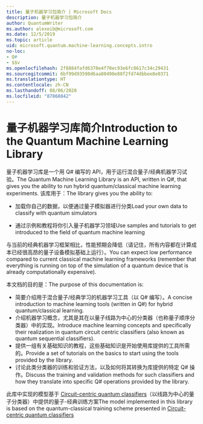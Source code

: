 ```yaml
---
title: 量子机器学习包简介 | Microsoft Docs
description: 量子机器学习包简介
author: QuantumWriter
ms.author: alexeib@microsoft.com
ms.date: 12/5/2019
ms.topic: article
uid: microsoft.quantum.machine-learning.concepts.intro
no-loc:
- Q#
- $$v
ms.openlocfilehash: 2f8884fafd6370e4f70ec93e6fc8617c34c29431
ms.sourcegitcommit: 6bf99d93590d6aa80490e88f2fd74dbbee8e0371
ms.translationtype: HT
ms.contentlocale: zh-CN
ms.lasthandoff: 08/06/2020
ms.locfileid: "87868842"
---
```

# <a name="introduction-to-the-quantum-machine-learning-library"></a><span data-ttu-id="ff03e-103">量子机器学习库简介</span><span class="sxs-lookup"><span data-stu-id="ff03e-103">Introduction to the Quantum Machine Learning Library</span></span>

<span data-ttu-id="ff03e-104">量子机器学习库是一个用 Q# 编写的 API，用于运行混合量子/经典机器学习试验。</span><span class="sxs-lookup"><span data-stu-id="ff03e-104">The Quantum Machine Learning Library is an API, written in Q#, that gives you the ability to run hybrid quantum/classical machine learning experiments.</span></span> <span data-ttu-id="ff03e-105">该库用于：</span><span class="sxs-lookup"><span data-stu-id="ff03e-105">The library gives you the ability to:</span></span>

- <span data-ttu-id="ff03e-106">加载你自己的数据，以便通过量子模拟器进行分类</span><span class="sxs-lookup"><span data-stu-id="ff03e-106">Load your own data to classify with quantum simulators</span></span>

- <span data-ttu-id="ff03e-107">通过示例和教程将你引入量子机器学习领域</span><span class="sxs-lookup"><span data-stu-id="ff03e-107">Use samples and tutorials to get introduced to the field of quantum machine learning</span></span>

<span data-ttu-id="ff03e-108">与当前的经典机器学习框架相比，性能预期会降低（请记住，所有内容都在计算成本已经很高昂的量子设备模拟基础上运行）。</span><span class="sxs-lookup"><span data-stu-id="ff03e-108">You can expect low performance compared to current classical machine learning frameworks (remember that everything is running on top of the simulation of a quantum device that is already computationally expensive).</span></span>

<span data-ttu-id="ff03e-109">本文档的目的是：</span><span class="sxs-lookup"><span data-stu-id="ff03e-109">The purpose of this documentation is:</span></span>

- <span data-ttu-id="ff03e-110">简要介绍用于混合量子/经典学习的机器学习工具（以 Q\# 编写）。</span><span class="sxs-lookup"><span data-stu-id="ff03e-110">A concise introduction to machine learning tools (written in Q\#) for hybrid quantum/classical learning.</span></span>
- <span data-ttu-id="ff03e-111">介绍机器学习概念，尤其是其在以量子线路为中心的分类器（也称量子顺序分类器）中的实现。</span><span class="sxs-lookup"><span data-stu-id="ff03e-111">Introduce machine learning concepts and specifically their realization in quantum circuit centric classifiers (also known as quantum sequential classifiers).</span></span>
- <span data-ttu-id="ff03e-112">提供一组有关基础知识的教程，这些基础知识是开始使用库提供的工具所需的。</span><span class="sxs-lookup"><span data-stu-id="ff03e-112">Provide a set of tutorials on the basics to start using the tools provided by the library.</span></span>
- <span data-ttu-id="ff03e-113">讨论此类分类器的训练和验证方法，以及如何将其转换为库提供的特定 Q\# 操作。</span><span class="sxs-lookup"><span data-stu-id="ff03e-113">Discuss the training and validation methods for such classifiers and how they translate into specific Q\# operations provided by the library.</span></span>

<span data-ttu-id="ff03e-114">此库中实现的模型基于 [Circuit-centric quantum classifiers](https://arxiv.org/abs/1804.00633)（以线路为中心的量子分类器）中提供的量子-经典训练方案</span><span class="sxs-lookup"><span data-stu-id="ff03e-114">The model implemented in this library is based on the quantum-classical training scheme presented in [Circuit-centric quantum classifiers](https://arxiv.org/abs/1804.00633)</span></span>
